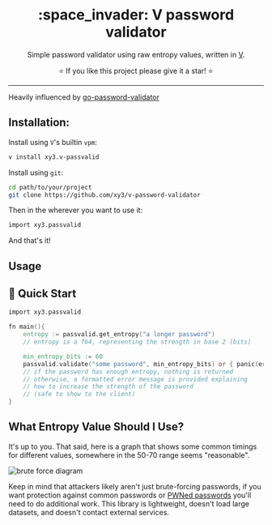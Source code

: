 <div align="center">
<h1>:space_invader: V password validator</h1>
</div>

<p align="center">
    Simple password validator using raw entropy values, written in <a href="https://vlang.io/">V</a>.
</p>


<p align="center">
⭐ If you like this project please give it a star! ⭐
</p>

---

Heavily influenced by [go-password-validator](https://github.com/wagslane/go-password-validator)

## Installation:

Install using `V`'s builtin `vpm`:

```bash
v install xy3.v-passvalid
```

Install using `git`:

```bash
cd path/to/your/project
git clone https://github.com/xy3/v-password-validator
```

Then in the wherever you want to use it:

```v
import xy3.passvalid
```

And that's it!

## Usage

## 🚀 Quick Start

```v
import xy3.passvalid

fn main(){
    entropy := passvalid.get_entropy("a longer password")
    // entropy is a f64, representing the strength in base 2 (bits)

    min_entropy_bits := 60
    passvalid.validate("some password", min_entropy_bits) or { panic(err) }
    // if the password has enough entropy, nothing is returned
    // otherwise, a formatted error message is provided explaining
    // how to increase the strength of the password
    // (safe to show to the client)
}
```

## What Entropy Value Should I Use?

It's up to you. That said, here is a graph that shows some common timings for different values, somewhere in the 50-70 range seems "reasonable".

![brute force diagram](https://blog.braincoke.fr/assets/images/security/password_entropy_small.png)

Keep in mind that attackers likely aren't just brute-forcing passwords, if you want protection against common passwords or [PWNed passwords](https://haveibeenpwned.com/) you'll need to do additional work. This library is lightweight, doesn't load large datasets, and doesn't contact external services.

